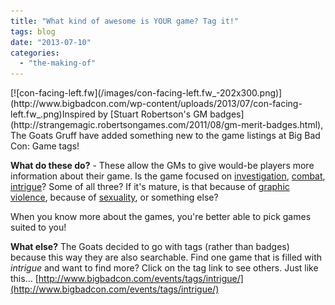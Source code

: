```yaml
---
title: "What kind of awesome is YOUR game? Tag it!"
tags: blog
date: "2013-07-10"
categories: 
  - "the-making-of"
---
```


<!-- img.aligncenter, img.alignright, img.alignleft { background: none; border: 0px solid #DDDDDD; padding: 4px; text-align: center; } -->[![con-facing-left.fw](/images/con-facing-left.fw_-202x300.png)](http://www.bigbadcon.com/wp-content/uploads/2013/07/con-facing-left.fw_.png)Inspired by [Stuart Robertson's GM badges](http://strangemagic.robertsongames.com/2011/08/gm-merit-badges.html), The Goats Gruff have added something new to the game listings at Big Bad Con: Game tags!

**What do these do?** - These allow the GMs to give would-be players more information about their game. Is the game focused on [investigation](http://www.bigbadcon.com/events/tags/investigation/), [combat](http://www.bigbadcon.com/events/tags/combat/), [intrigue](http://www.bigbadcon.com/events/tags/intrigue/)? Some of all three? If it's mature, is that because of [graphic violence](http://www.bigbadcon.com/events/tags/graphic-violence/), because of [sexuality](http://www.bigbadcon.com/events/tags/sex-and-sexuality/), or something else?

When you know more about the games, you're better able to pick games suited to you!

**What else?** The Goats decided to go with tags (rather than badges) because this way they are also searchable. Find one game that is filled with _intrigue_ and want to find more? Click on the tag link to see others. Just like this... [http://www.bigbadcon.com/events/tags/intrigue/](http://www.bigbadcon.com/events/tags/intrigue/)
